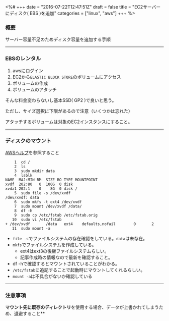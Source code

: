 <%#
+++
date = "2016-07-22T12:47:51Z"
draft = false
title = "EC2サーバーにディスク( EBS )を追加"
categories = ["linux", "aws"]
+++
%>

### 概要

サーバー容量不足のためディスク容量を追加する手順

---

### EBSのレンタル

1. awsにログイン
2. EC2から`ELASTIC BLOCK STORE`のボリュームにアクセス
3. ボリュームの作成
4. ボリュームのアタッチ

そんな料金変わらないし基本SSD( GP2 )で良いと思う。

ただし、サイズ選択に下限があるので注意（いくつかは忘れた）

アタッチするボリュームは対象のEC2インスタンスにすること。

---

### ディスクのマウント

[AWSヘルプ](http://docs.aws.amazon.com/ja_jp/AWSEC2/latest/UserGuide/ebs-using-volumes.html)を参照すること

```
    1  cd /
    2  ls
    3  sudo mkdir data
    4  lsblk
NAME  MAJ:MIN RM  SIZE RO TYPE MOUNTPOINT
xvdf  202:80   0  100G  0 disk
xvda1 202:1    0    8G  0 disk /
    5  sudo file -s /dev/xvdf
/dev/xvdf: data
    6  sudo mkfs -t ext4 /dev/xvdf
    7  sudo mount /dev/xvdf /data/
    8  df -h
    9  sudo cp /etc/fstab /etc/fstab.orig
   10  sudo vi /etc/fstab
+ /dev/xvdf       /data   ext4    defaults,nofail        0       2
   11  sudo mount -a
```

+ `file -s`でファイルシステムの存在確認をしている。`data`は未存在。
+ `mkfs`でファイルシステムを作成している。
  + ext4はext3の後継ファイルシステムらしい。
  + 記事作成時の情報なので最新を確認すること。
+ df -hで確認するとマウントされていることがわかる。
+ `/etc/fstab`に追記することで起動時にマウントしてくれるらしい。
+ `mount -a`は不具合がないか確認している

---

### 注意事項

**マウント先に既存のディレクトリ**を使用する場合、データが上書かれてしまうため、退避すること**

